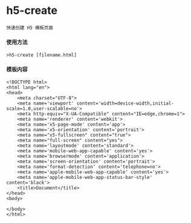 # h5-create

	快速创建 H5 模板页面

#### 使用方法 

	>h5-create [filename.html]

#### 模板内容

	<!DOCTYPE html>
	<html lang="en">
	<head>
		<meta charset="UTF-8">
		<meta name='viewport' content='width=device-width,initial-scale=1.0,user-scalable=no'>
		<meta http-equiv="X-UA-Compatible" content="IE=edge,chrome=1">
		<meta name='renderer' content='webkit'>
		<meta name='x5-page-mode' content='app'>
		<meta name='x5-orientation' content='portrait'>
		<meta name="x5-fullscreen" content="true">
		<meta name="full-screen" content="yes">
		<meta name='layoutmode' content='standard'>
		<meta name='mobile-web-app-capable' content='yes'>
		<meta name='browsermode' content='application'>
		<meta name='screen-orientation' content='portrait'>
		<meta name='format-detection' content='telephone=no'>
		<meta name='apple-mobile-web-app-capable' content='yes'>
		<meta name='apple-mobile-web-app-status-bar-style' content='black'>
		<title>Document</title>
	</head>
	<body>
		
	</body>
	</html>